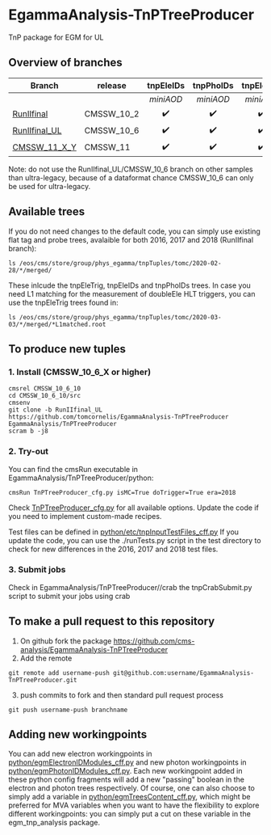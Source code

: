 # EgammaAnalysis-TnPTreeProducer
TnP package for EGM for UL

## Overview of branches

| Branch                                     | release            | tnpEleIDs          | tnpPhoIDs          | tnpEleTrig         | tnpEleReco         |
| ------------------------------------------ | ------------------ |:------------------:|:------------------:|:------------------:|:------------------:|
|                                            |                    | *miniAOD*          | *miniAOD*          | *miniAOD*          | *AOD*              |
| [RunIIfinal](../../tree/RunIIfinal)        | CMSSW\_10\_2       | :heavy_check_mark: | :heavy_check_mark: | :heavy_check_mark: | :heavy_check_mark: |
| [RunIIfinal\_UL](../../tree/RunIIfinal_UL) | CMSSW\_10\_6       | :heavy_check_mark: | :heavy_check_mark: | :heavy_check_mark: | :heavy_check_mark: |
| [CMSSW\_11\_X\_Y](../../tree/CMSSW_11_X_Y) | CMSSW\_11          | :heavy_check_mark: | :heavy_check_mark: | :heavy_check_mark: | :white_check_mark: |

Note: do not use the RunIIfinal\_UL/CMSSW\_10\_6 branch on other samples than ultra-legacy, because of a dataformat chance CMSSW\_10\_6 can only be used for ultra-legacy.

## Available trees 

If you do not need changes to the default code, you can simply use existing flat tag and probe trees, avalaible for both 2016, 2017 and 2018 (RunIIfinal branch):
```
ls /eos/cms/store/group/phys_egamma/tnpTuples/tomc/2020-02-28/*/merged/ 
``` 
These inlcude the tnpEleTrig, tnpEleIDs and tnpPhoIDs trees.
In case you need L1 matching for the measurement of doubleEle HLT triggers, you can use the tnpEleTrig trees found in:
```
ls /eos/cms/store/group/phys_egamma/tnpTuples/tomc/2020-03-03/*/merged/*L1matched.root 
```

## To produce new tuples
### 1. Install (CMSSW\_10\_6\_X or higher)

```
cmsrel CMSSW_10_6_10
cd CMSSW_10_6_10/src
cmsenv
git clone -b RunIIfinal_UL https://github.com/tomcornelis/EgammaAnalysis-TnPTreeProducer EgammaAnalysis/TnPTreeProducer
scram b -j8
```

### 2. Try-out 
You can find the cmsRun executable in EgammaAnalysis/TnPTreeProducer/python:
```
cmsRun TnPTreeProducer_cfg.py isMC=True doTrigger=True era=2018
```
Check [TnPTreeProducer\_cfg.py](python/TnPTreeProducer_cfg.py) for all available options. Update the code if you need to implement custom-made recipes.

Test files can be defined in [python/etc/tnpInputTestFiles\_cff.py](python/etc/tnpInputTestFiles_cff.py)
If you update the code, you can use the ./runTests.py script in the test directory to check for new differences in the 2016, 2017 and 2018 test files.

### 3. Submit jobs
Check in EgammaAnalysis/TnPTreeProducer//crab the tnpCrabSubmit.py script to submit your jobs using crab

## To make a pull request to this repository
1. On github fork the package https://github.com/cms-analysis/EgammaAnalysis-TnPTreeProducer 
2. Add the remote 
```
git remote add username-push git@github.com:username/EgammaAnalysis-TnPTreeProducer.git
```
3. push commits to fork and then standard pull request process
```
git push username-push branchname
```

## Adding new workingpoints
You can add new electron workingpoints in [python/egmElectronIDModules\_cff.py](python/egmElectronIDModules_cff.py) and new photon workingpoints
in [python/egmPhotonIDModules\_cff.py](python/egmPhotonIDModules_cff.py). Each new workingpoint added in these python config fragments will
add a new "passing<WP>" boolean in the electron and photon trees respectively. Of course, one can also choose to simply add a variable in
[python/egmTreesContent\_cff.py](python/egmTreesContent\_cff.py), which might be preferred for MVA variables when you want to have the
flexibility to explore different workingpoints: you can simply put a cut on these variable in the egm\_tnp\_analysis package.
